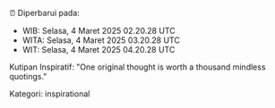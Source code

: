 ⏰ Diperbarui pada:
- WIB: Selasa, 4 Maret 2025 02.20.28 UTC
- WITA: Selasa, 4 Maret 2025 03.20.28 UTC
- WIT: Selasa, 4 Maret 2025 04.20.28 UTC

Kutipan Inspiratif:
"One original thought is worth a thousand mindless quotings."


Kategori: inspirational

